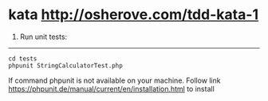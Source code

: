 kata http://osherove.com/tdd-kata-1
========
1. Run unit tests:
--------
    cd tests
    phpunit StringCalculatorTest.php
If command phpunit is not available on your machine. Follow link https://phpunit.de/manual/current/en/installation.html to install